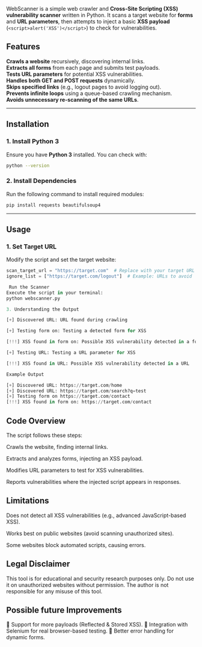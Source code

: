 WebScanner is a simple web crawler and **Cross-Site Scripting (XSS) vulnerability scanner** written in Python. It scans a target website for **forms** and **URL parameters**, then attempts to inject a basic **XSS payload** (`<script>alert('XSS')</script>`) to check for vulnerabilities.

## Features
**Crawls a website** recursively, discovering internal links.  
**Extracts all forms** from each page and submits test payloads.  
**Tests URL parameters** for potential XSS vulnerabilities.  
**Handles both GET and POST requests** dynamically.  
**Skips specified links** (e.g., logout pages to avoid logging out).  
**Prevents infinite loops** using a queue-based crawling mechanism.  
**Avoids unnecessary re-scanning of the same URLs**.  

---

## Installation

### **1. Install Python 3**
Ensure you have **Python 3** installed. You can check with:
```bash
python --version
```

### **2. Install Dependencies**
Run the following command to install required modules:
```bash
pip install requests beautifulsoup4
```

---

## Usage

### **1. Set Target URL**
Modify the script and set the target website:

```python
scan_target_url = "https://target.com"  # Replace with your target URL
ignore_list = ["https://target.com/logout"]  # Example: URLs to avoid

 Run the Scanner
Execute the script in your terminal:
python webscanner.py

3. Understanding the Output

[+] Discovered URL: URL found during crawling

[+] Testing form on: Testing a detected form for XSS

[!!!] XSS found in form on: Possible XSS vulnerability detected in a form

[+] Testing URL: Testing a URL parameter for XSS

[!!!] XSS found in URL: Possible XSS vulnerability detected in a URL

Example Output

[+] Discovered URL: https://target.com/home
[+] Discovered URL: https://target.com/search?q=test
[+] Testing form on https://target.com/contact
[!!!] XSS found in form on: https://target.com/contact
```
## Code Overview

The script follows these steps:

Crawls the website, finding internal links.

Extracts and analyzes forms, injecting an XSS payload.

Modifies URL parameters to test for XSS vulnerabilities.

Reports vulnerabilities where the injected script appears in responses.

## Limitations

Does not detect all XSS vulnerabilities (e.g., advanced JavaScript-based XSS).

Works best on public websites (avoid scanning unauthorized sites).

Some websites block automated scripts, causing errors.

## Legal Disclaimer

This tool is for educational and security research purposes only.
Do not use it on unauthorized websites without permission.
The author is not responsible for any misuse of this tool.

## Possible future Improvements

🔹 Support for more payloads (Reflected & Stored XSS).
🔹 Integration with Selenium for real browser-based testing.
🔹 Better error handling for dynamic forms.